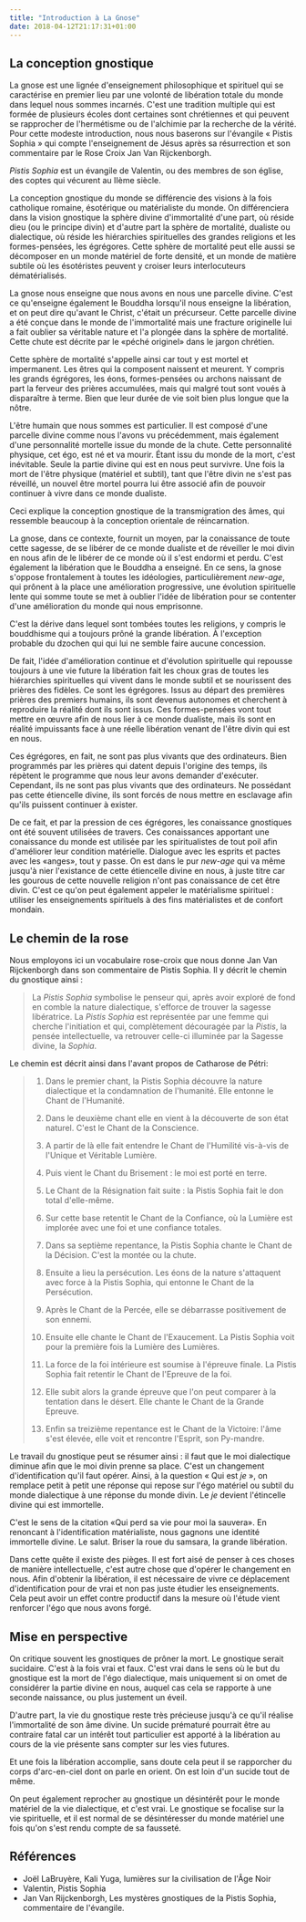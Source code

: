 ```yaml
---
title: "Introduction à La Gnose"
date: 2018-04-12T21:17:31+01:00
---
```


La conception gnostique
-----------------------

La gnose est une lignée d'enseignement philosophique et spirituel qui se
caractérise en premier lieu par une volonté de libération totale du monde dans
lequel nous sommes incarnés. C'est une tradition multiple qui est formée de
plusieurs écoles dont certaines sont chrétiennes et qui peuvent se rapprocher de
l'hermétisme ou de l'alchimie par la recherche de la vérité. Pour cette modeste
introduction, nous nous baserons sur l'évangile « Pistis Sophia » qui compte
l'enseignement de Jésus après sa résurrection et son commentaire par le Rose
Croix Jan Van Rijckenborgh.

*Pistis Sophia* est un évangile de Valentin, ou des membres de son église,
des coptes qui vécurent au IIème siècle.

La conception gnostique du monde se différencie des visions à la fois catholique
romaine, ésotérique ou matérialiste du monde. On différenciera dans la vision
gnostique la sphère divine d'immortalité d'une part, où réside dieu (ou le
principe divin) et d'autre part la sphère de mortalité, dualiste ou dialectique,
où réside les hiérarchies spirituelles des grandes religions et les
formes-pensées, les égrégores. Cette sphère de mortalité peut elle aussi se
décomposer en un monde matériel de forte densité, et un monde de matière subtile
où les ésotéristes peuvent y croiser leurs interlocuteurs dématérialisés.

La gnose nous enseigne que nous avons en nous une parcelle divine. C'est ce
qu'enseigne également le Bouddha lorsqu'il nous enseigne la libération, et on
peut dire qu'avant le Christ, c'était un précurseur. Cette parcelle divine a été
conçue dans le monde de l'immortalité mais une fracture originelle lui a fait
oublier sa véritable nature et l'a plongée dans la sphère de mortalité. Cette
chute est décrite par le «péché originel» dans le jargon chrétien.

Cette sphère de mortalité s'appelle ainsi car tout y est mortel et impermanent.
Les êtres qui la composent naissent et meurent. Y compris les grands égrégores,
les éons, formes-pensées ou archons naissant de part la ferveur des prières
accumulées, mais qui malgré tout sont voués à disparaître à terme. Bien que leur
durée de vie soit bien plus longue que la nôtre.

L'être humain que nous sommes est particulier. Il est composé d'une parcelle
divine comme nous l'avons vu précédemment, mais également d'une personnalité
mortelle issue du monde de la chute. Cette personnalité physique, cet égo, est
né et va mourir. Étant issu du monde de la mort, c'est inévitable. Seule la
partie divine qui est en nous peut survivre. Une fois la mort de l'être physique
(matériel et subtil), tant que l'être divin ne s'est pas réveillé, un nouvel
être mortel pourra lui être associé afin de pouvoir continuer à vivre dans ce
monde dualiste.

Ceci explique la conception gnostique de la transmigration des âmes, qui
ressemble beaucoup à la conception orientale de réincarnation.

La gnose, dans ce contexte, fournit un moyen, par la conaissance de toute cette
sagesse, de se libérer de ce monde dualiste et de réveiller le moi divin en nous
afin de le libérer de ce monde où il s'est endormi et perdu. C'est également la
libération que le Bouddha a enseigné. En ce sens, la gnose s'oppose frontalement
à toutes les idéologies, particulièrement *new-age*, qui prônent à la place une
amélioration progressive, une évolution spirituelle lente qui somme toute se met
à oublier l'idée de libération pour se contenter d'une amélioration du monde qui
nous emprisonne.

C'est la dérive dans lequel sont tombées toutes les religions, y compris le
bouddhisme qui a toujours prôné la grande libération. À l'exception probable du
dzochen qui qui lui ne semble faire aucune concession.

De fait, l'idée d'amélioration continue et d'évolution spirituelle qui repousse
toujours à une vie future la libération fait les choux gras de toutes les
hiérarchies spirituelles qui vivent dans le monde subtil et se nourissent des
prières des fidèles. Ce sont les égrégores. Issus au départ des premières
prières des premiers humains, ils sont devenus autonomes et cherchent à
reproduire la réalité dont ils sont issus. Ces formes-pensées vont tout mettre
en œuvre afin de nous lier à ce monde dualiste, mais ils sont en réalité
impuissants face à une réelle libération venant de l'être divin qui est en nous.

Ces égrégores, en fait, ne sont pas plus vivants que des ordinateurs. Bien
programmés par les prières qui datent depuis l'origine des temps, ils répètent
le programme que nous leur avons demander d'exécuter. Cependant, ils ne sont pas
plus vivants que des ordinateurs. Ne possédant pas cette étiencelle divine, ils
sont forcés de nous mettre en esclavage afin qu'ils puissent continuer à
exister.

De ce fait, et par la pression de ces égrégores, les conaissance gnostiques ont
été souvent utilisées de travers. Ces conaissances apportant une conaissance du
monde est utilisée par les spiritualistes de tout poil afin d'améliorer leur
condition matérielle. Dialogue avec les esprits et pactes avec les «anges»,
tout y passe. On est dans le pur *new-age* qui va même jusqu'à nier l'existance
de cette étiencelle divine en nous, à juste titre car les gourous de cette
nouvelle religion n'ont pas conaissance de cet être divin. C'est ce qu'on peut
également appeler le matérialisme spirituel : utiliser les enseignements
spirituels à des fins matérialistes et de confort mondain.

Le chemin de la rose
--------------------

Nous employons ici un vocabulaire rose-croix que nous donne Jan Van Rijckenborgh
dans son commentaire de Pistis Sophia. Il y décrit le chemin du gnostique
ainsi :

> La *Pistis Sophia* symbolise le penseur qui, après avoir exploré de fond en
> comble la nature dialectique, s'efforce de trouver la sagesse libératrice. La
> *Pistis Sophia* est représentée par une femme qui cherche l'initiation et qui,
> complètement découragée par la *Pistis*, la pensée intellectuelle, va
> retrouver celle-ci illuminée par la Sagesse divine, la *Sophia*.

Le chemin est décrit ainsi dans l'avant propos de Catharose de Pétri:

> 1.  Dans le premier chant, la Pistis Sophia découvre la nature dialectique et
>     la condamnation de l'humanité. Elle entonne le Chant de l'Humanité.
>
> 2.  Dans le deuxième chant elle en vient à la découverte de son état naturel.
>     C'est le Chant de la Conscience.
>
> 3.  A partir de là elle fait entendre le Chant de l'Humilité vis-à-vis de
>     l'Unique et Véritable Lumière.
>
> 4.  Puis vient le Chant du Brisement : le moi est porté en terre.
>
> 5.  Le Chant de la Résignation fait suite : la Pistis Sophia fait le don total
>     d'elle-même.
>
> 6.  Sur cette base retentit le Chant de la Confiance, où la Lumière est
>     implorée avec une foi et une confiance totales.
>
> 7.  Dans sa septième repentance, la Pistis Sophia chante le Chant de la
>     Décision. C'est la montée ou la chute.
>
> 8.  Ensuite a lieu la persécution. Les éons de la nature s'attaquent avec
>     force à la Pistis Sophia, qui entonne le Chant de la Persécution.
>
> 9.  Après le Chant de la Percée, elle se débarrasse positivement de son
>     ennemi.
>
> 10. Ensuite elle chante le Chant de l'Exaucement. La Pistis Sophia voit pour
>     la première fois la Lumière des Lumières.
>
> 11. La force de la foi intérieure est soumise à l'épreuve finale. La Pistis
>     Sophia fait retentir le Chant de l'Epreuve de la foi.
>
> 12. Elle subit alors la grande épreuve que l'on peut comparer à la tentation
>     dans le désert. Elle chante le Chant de la Grande Epreuve.
>
> 13. Enfin sa treizième repentance est le Chant de la Victoire: l'âme s'est
>     élevée, elle voit et rencontre l'Esprit, son Py-mandre.

Le travail du gnostique peut se résumer ainsi : il faut que le moi dialectique
diminue afin que le moi divin prenne sa place. C'est un changement
d'identification qu'il faut opérer. Ainsi, à la question « Qui est *je* », on
remplace petit à petit une réponse qui repose sur l'égo matériel ou subtil du
monde dialectique à une réponse du monde divin. Le *je* devient l'étincelle
divine qui est immortelle.

C'est le sens de la citation «Qui perd sa vie pour moi la sauvera». En renoncant
à l'identification matérialiste, nous gagnons une identité immortelle divine. Le
salut. Briser la roue du samsara, la grande libération.

Dans cette quête il existe des pièges. Il est fort aisé de penser à ces choses
de manière intellectuelle, c'est autre chose que d'opérer le changement en nous.
Afin d'obtenir la libération, il est nécessaire de vivre ce déplacement
d'identification pour de vrai et non pas juste étudier les enseignements. Cela
peut avoir un effet contre productif dans la mesure où l'étude vient renforcer
l'égo que nous avons forgé.

Mise en perspective
-------------------

On critique souvent les gnostiques de prôner la mort. Le gnostique serait
sucidaire. C'est à la fois vrai et faux. C'est vrai dans le sens où le but du
gnostique est la mort de l'égo dialectique, mais uniquement si on omet de
considérer la partie divine en nous, auquel cas cela se rapporte à une seconde
naissance, ou plus justement un éveil.

D'autre part, la vie du gnostique reste très précieuse jusqu'à ce qu'il réalise
l'immortalité de son âme divine. Un sucide prématuré pourrait être au contraire
fatal car un intérêt tout particulier est apporté à la libération au cours de la
vie présente sans compter sur les vies futures.

Et une fois la libération accomplie, sans doute cela peut il se rapporcher du
corps d'arc-en-ciel dont on parle en orient. On est loin d'un sucide tout de
même.

On peut également reprocher au gnostique un désintérêt pour le monde matériel de
la vie dialectique, et c'est vrai. Le gnostique se focalise sur la vie
spirituelle, et il est normal de se désintéresser du monde matériel une fois
qu'on s'est rendu compte de sa fausseté.

Références
----------

* Joël LaBruyère, Kali Yuga, lumières sur la civilisation de l'Âge Noir
* Valentin, Pistis Sophia
* Jan Van Rijckenborgh, Les mystères gnostiques de la Pistis Sophia, commentaire
  de l'évangile.
